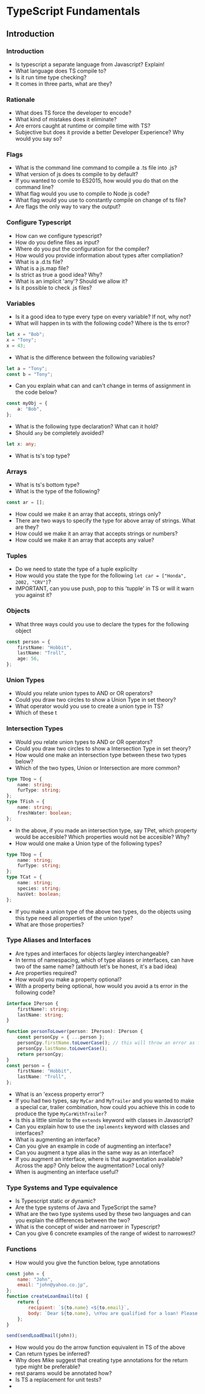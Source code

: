 # TypeScript Fundamentals

## Introduction

### Introduction

-   Is typescript a separate language from Javascript? Explain!
-   What language does TS compile to?
-   Is it run time type checking?
-   It comes in three parts, what are they?

### Rationale

-   What does TS force the developer to encode?
-   What kind of mistakes does it eliminate?
-   Are errors caught at runtime or compile time with TS?
-   Subjective but does it provide a better Developer Experience? Why would you say so?

### Flags

-   What is the command line command to compile a .ts file into .js?
-   What version of js does ts compile to by default?
-   If you wanted to comile to ES2015, how would you do that on the command line?
-   What flag would you use to compile to Node js code?
-   What flag would you use to constantly compile on change of ts file?
-   Are flags the only way to vary the output?

### Configure Typescript

-   How can we configure typescript?
-   How do you define files as input?
-   Where do you put the configuration for the compiler?
-   How would you provide information about types after compliation?
-   What is a .d.ts file?
-   What is a js.map file?
-   Is strict as true a good idea? Why?
-   What is an implicit 'any'? Should we allow it?
-   Is it possible to check .js files?

### Variables

-   Is it a good idea to type every type on every variable? If not, why not?
-   What will happen in ts with the following code? Where is the ts error?

```ts
let x = "Bob";
x = "Tony";
x = 43;
```

-   What is the difference between the following variables?

```ts
let a = "Tony";
const b = "Tony";
```

-   Can you explain what can and can't change in terms of assignment in the code below?

```ts
const myObj = {
    a: "Bob",
};
```

-   What is the following type declaration? What can it hold?
-   Should `any` be completely avoided?

```ts
let x: any;
```

-   What is ts's top type?

### Arrays

-   What is ts's bottom type?
-   What is the type of the following?

```ts
const ar = [];
```

-   How could we make it an array that accepts, strings only?
-   There are two ways to specify the type for above array of strings. What are they?
-   How could we make it an array that accepts strings or numbers?
-   How could we make it an array that accepts any value?

### Tuples

-   Do we need to state the type of a tuple explicilty
-   How would you state the type for the following `let car = ["Honda", 2002, "CRV"]`?
-   IMPORTANT, can you use push, pop to this 'tupple' in TS or will it warn you against it?

### Objects

-   What three ways could you use to declare the types for the following object

```ts
const person = {
    firstName: "Hobbit",
    lastName: "Troll",
    age: 56,
};
```

### Union Types

-   Would you relate union types to AND or OR operators?
-   Could you draw two circles to show a Union Type in set theory?
-   What operator would you use to create a union type in TS?
-   Which of these t

### Intersection Types

-   Would you relate union types to AND or OR operators?
-   Could you draw two circles to show a Intersection Type in set theory?
-   How would one make an intersection type between these two types below?
-   Which of the two types, Union or Intersection are more common?

```ts
type TDog = {
    name: string;
    furType: string;
};
type TFish = {
    name: string;
    freshWater: boolean;
};
```

-   In the above, if you made an intersection type, say TPet, which property would be accesible? Which properties would not be accesible? Why?
-   How would one make a Union type of the following types?

```ts
type TDog = {
    name: string;
    furType: string;
};
type TCat = {
    name: string;
    species: string;
    hasVet: boolean;
};
```

-   If you make a union type of the above two types, do the objects using this type need all properties of the union type?
-   What are those properties?

### Type Aliases and Interfaces

-   Are types and interfaces for objects largley interchangeable?
-   In terms of namespacing, which of type aliases or interfaces, can have two of the same name? (althouth let's be honest, it's a bad idea)
-   Are properties required?
-   How would you make a property optional?
-   With a property being optional, how would you avoid a ts error in the following code?

```ts
interface IPerson {
    firstName?: string;
    lastName: string;
}

function personToLower(person: IPerson): IPerson {
    const personCpy = { ...person };
    personCpy.firstName.toLowerCase(); // this will throw an error as first name is possibly null
    personCpy.lastName.toLowerCase();
    return personCpy;
}
const person = {
    firstName: "Hobbit",
    lastName: "Troll",
};
```

-   What is an 'excess property error'?
-   If you had two types, say `MyCar` and `MyTrailer` and you wanted to make a special car, trailer combination, how could you achieve this in code to produce the type `MyCarWithTrailer`?
-   Is this a little similar to the `extends` keyword with classes in Javascript?
-   Can you explain how to use the `implements` keyword with classes and interfaces?
-   What is augmenting an interface?
-   Can you give an example in code of augmenting an interface?
-   Can you augment a type alias in the same way as an interface?
-   If you augment an interface, where is that augmentation available? Across the app? Only below the augmentation? Local only?
-   When is augmenting an interface useful?

### Type Systems and Type equivalence

-   Is Typescript static or dynamic?
-   Are the type systems of Java and TypeScript the same?
-   What are the two type systems used by these two languages and can you explain the differences between the two?
-   What is the concept of wider and narrower in Typescript?
-   Can you give 6 concrete examples of the range of widest to narrowest?

### Functions

-   How would you give the function below, type annotations

```js
const john = {
    name: "John",
    email: "john@yahoo.co.jp",
};
function createLoanEmail(to) {
    return {
        recipient: `${to.name} <${to.email}`,
        body: `Dear ${to.name}, \nYou are qualified for a loan! Please contact us at spam@load.co.jp.`,
    };
}

send(sendLoadEmail(john));
```

-   How would you do the arrow function equivalent in TS of the above
-   Can return types be inferred?
-   Why does Mike suggest that creating type annotations for the return type might be preferable?
-   rest params would be annotated how?
-   Is TS a replacement for unit tests?
-
